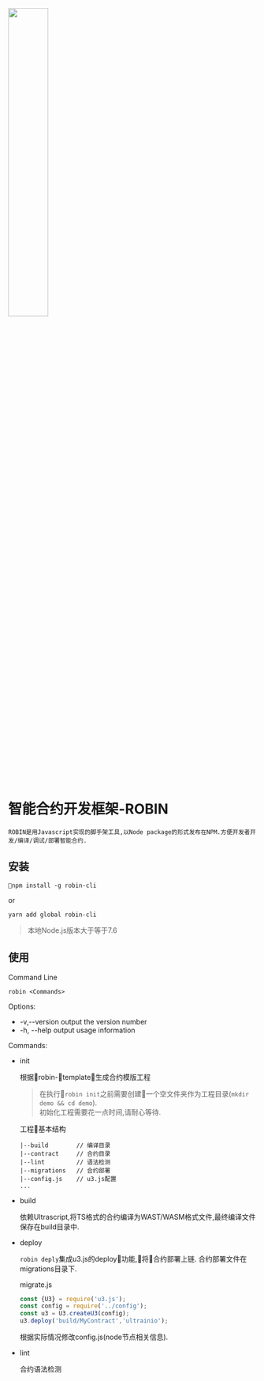 <img src="https://user-images.githubusercontent.com/1866848/46091197-e5fbf880-c1e4-11e8-9fea-45cc020cd312.png" width="40%" height="40%" />

# 智能合约开发框架-ROBIN
    ROBIN是用Javascript实现的脚手架工具,以Node package的形式发布在NPM.方便开发者开发/编译/调试/部署智能合约.

## 安装
`npm install -g robin-cli`

or

`yarn add global robin-cli`

> 本地Node.js版本大于等于7.6

## 使用
Command Line

`robin <Commands>`

Options:
* -v,--version  output the version number
* -h, --help    output usage information
  
Commands:
* init
    
    根据robin-template生成合约模版工程
    
    > 在执行`robin init`之前需要创建一个空文件夹作为工程目录(`mkdir demo && cd demo`).  
    > 初始化工程需要花一点时间,请耐心等待.

    工程基本结构

    ```
    |--build        // 编译目录
    |--contract     // 合约目录
    |--lint         // 语法检测
    |--migrations   // 合约部署
    |--config.js    // u3.js配置
    ...
    ```
* build

    依赖Ultrascript,将TS格式的合约编译为WAST/WASM格式文件,最终编译文件保存在build目录中.
* deploy

    `robin deply`集成u3.js的deploy功能,将合约部署上链.
    合约部署文件在migrations目录下.

    migrate.js
    ```javascript
    const {U3} = require('u3.js');
    const config = require('../config');
    const u3 = U3.createU3(config);
    u3.deploy('build/MyContract','ultrainio');
    ```
    根据实际情况修改config.js(node节点相关信息).

* lint

    合约语法检测


